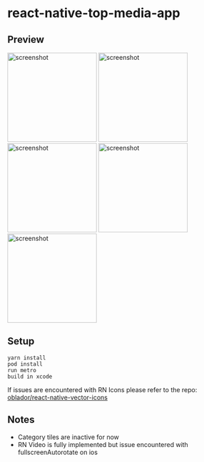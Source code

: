# react-native-top-media-app

## Preview 

<img src="https://user-images.githubusercontent.com/40175952/126643117-266b003b-1dc4-4ae0-ba6b-5ade42f65f02.png" alt="screenshot" width="200"/>
<img src="https://user-images.githubusercontent.com/40175952/126643135-40ffc18f-b21c-47ad-9cf1-bafd58ef2459.png" alt="screenshot" width="200"/>
<img src="https://user-images.githubusercontent.com/40175952/126643141-903b2610-bc58-4a20-95e7-aef280ac5262.png" alt="screenshot" width="200"/>
<img src="https://user-images.githubusercontent.com/40175952/126643145-8737251d-f99d-4ec3-9b0e-e3ec5378e7ae.png" alt="screenshot" width="200"/>
<img src="https://user-images.githubusercontent.com/40175952/126643149-ac2295fb-27a3-47c6-989a-c16492431792.png" alt="screenshot" width="200"/>

## Setup

``` 
yarn install 
pod install
run metro
build in xcode
```
If issues are encountered with RN Icons please refer to the repo:
[oblador/react-native-vector-icons](https://github.com/oblador/react-native-vector-icons)

## Notes

- Category tiles are inactive for now
- RN Video is fully implemented but issue encountered with fullscreenAutorotate on ios
